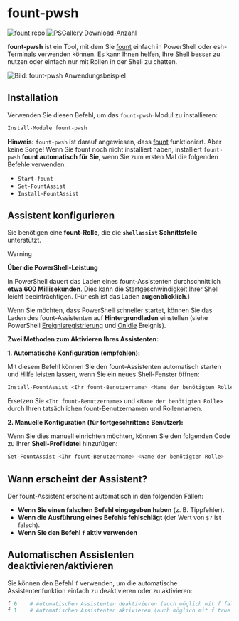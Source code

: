 # fount-pwsh

[![fount repo](https://steve02081504.github.io/fount/badges/fount_repo.svg)](https://github.com/steve02081504/fount)
[![PSGallery Download-Anzahl](https://img.shields.io/powershellgallery/dt/fount-pwsh)](https://www.powershellgallery.com/packages/fount-pwsh)

**fount-pwsh** ist ein Tool, mit dem Sie [fount](https://github.com/steve02081504/fount) einfach in PowerShell oder esh-Terminals verwenden können.
Es kann Ihnen helfen, Ihre Shell besser zu nutzen oder einfach nur mit Rollen in der Shell zu chatten.

![Bild: fount-pwsh Anwendungsbeispiel](https://github.com/user-attachments/assets/93afee48-93d4-42c7-a5e0-b7f5c93bdee9)

## Installation

Verwenden Sie diesen Befehl, um das `fount-pwsh`-Modul zu installieren:

```powershell
Install-Module fount-pwsh
```

**Hinweis:** `fount-pwsh` ist darauf angewiesen, dass [fount](https://github.com/steve02081504/fount) funktioniert.
Aber keine Sorge!
Wenn Sie fount noch nicht installiert haben, installiert `fount-pwsh` **fount automatisch für Sie**, wenn Sie zum ersten Mal die folgenden Befehle verwenden:

- `Start-fount`
- `Set-FountAssist`
- `Install-FountAssist`

## Assistent konfigurieren

Sie benötigen eine **fount-Rolle**, die die **`shellassist` Schnittstelle** unterstützt.

> [!WARNING]
> **Über die PowerShell-Leistung**
>
> In PowerShell dauert das Laden eines fount-Assistenten durchschnittlich **etwa 600 Millisekunden**. Dies kann die Startgeschwindigkeit Ihrer Shell leicht beeinträchtigen. (Für esh ist das Laden **augenblicklich**.)
>
> Wenn Sie möchten, dass PowerShell schneller startet, können Sie das Laden des fount-Assistenten auf **Hintergrundladen** einstellen (siehe PowerShell [Ereignisregistrierung](https://learn.microsoft.com/powershell/module/microsoft.powershell.utility/register-engineevent?view=powershell-7.5) und [OnIdle](https://learn.microsoft.com/dotnet/api/system.management.automation.psengineevent.onidle?view=powershellsdk-7.4.0) Ereignis).

**Zwei Methoden zum Aktivieren Ihres Assistenten:**

**1. Automatische Konfiguration (empfohlen):**

Mit diesem Befehl können Sie den fount-Assistenten automatisch starten und Hilfe leisten lassen, wenn Sie ein neues Shell-Fenster öffnen:

```powershell
Install-FountAssist <Ihr fount-Benutzername> <Name der benötigten Rolle>
```

Ersetzen Sie `<Ihr fount-Benutzername>` und `<Name der benötigten Rolle>` durch Ihren tatsächlichen fount-Benutzernamen und Rollennamen.

**2. Manuelle Konfiguration (für fortgeschrittene Benutzer):**

Wenn Sie dies manuell einrichten möchten, können Sie den folgenden Code zu Ihrer **Shell-Profildatei** hinzufügen:

```powershell
Set-FountAssist <Ihr fount-Benutzername> <Name der benötigten Rolle>
```

## Wann erscheint der Assistent?

Der fount-Assistent erscheint automatisch in den folgenden Fällen:

- **Wenn Sie einen falschen Befehl eingegeben haben** (z. B. Tippfehler).
- **Wenn die Ausführung eines Befehls fehlschlägt** (der Wert von `$?` ist falsch).
- **Wenn Sie den Befehl `f` aktiv verwenden**

## Automatischen Assistenten deaktivieren/aktivieren

Sie können den Befehl `f` verwenden, um die automatische Assistentenfunktion einfach zu deaktivieren oder zu aktivieren:

```powershell
f 0    # Automatischen Assistenten deaktivieren (auch möglich mit f false / f no / f n / f disable / f unset / f off usw.)
f 1    # Automatischen Assistenten aktivieren (auch möglich mit f true / f yes / f y / f enable / f set / f on usw.)
```
